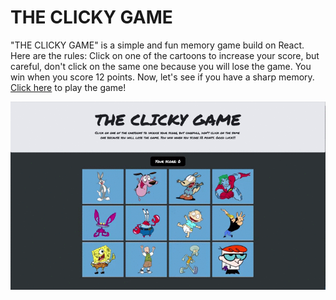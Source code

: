 # THE CLICKY GAME

"THE CLICKY GAME" is a simple and fun memory game build on React. Here are the rules: Click on one of the cartoons to increase your score, but careful, don't click on the same one because you will lose the game. You win when you score 12 points. Now, let's see if you have a sharp memory. [Click here](https://tomslemenson.github.io/Clicky_Game/) to play the game!

![Add_Edit_Gif](README_GIFS/Clicky.gif)

